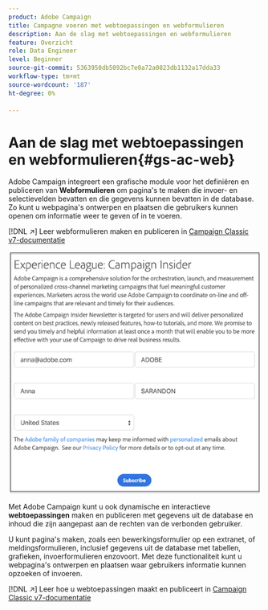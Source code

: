 ```yaml
---
product: Adobe Campaign
title: Campagne voeren met webtoepassingen en webformulieren
description: Aan de slag met webtoepassingen en webformulieren
feature: Overzicht
role: Data Engineer
level: Beginner
source-git-commit: 5363950db5092bc7e0a72a0823db1132a17dda33
workflow-type: tm+mt
source-wordcount: '187'
ht-degree: 0%

---
```


# Aan de slag met webtoepassingen en webformulieren{#gs-ac-web}

Adobe Campaign integreert een grafische module voor het definiëren en publiceren van **Webformulieren** om pagina&#39;s te maken die invoer- en selectievelden bevatten en die gegevens kunnen bevatten in de database. Zo kunt u webpagina&#39;s ontwerpen en plaatsen die gebruikers kunnen openen om informatie weer te geven of in te voeren.

[!DNL :arrow_upper_right:] Leer webformulieren maken en publiceren in  [Campaign Classic v7-documentatie](https://experienceleague.adobe.com/docs/campaign-classic/using/designing-content/web-forms/about-web-forms.html?lang=en#designing-content)

![](assets/sample.png)

Met Adobe Campaign kunt u ook dynamische en interactieve **webtoepassingen** maken en publiceren met gegevens uit de database en inhoud die zijn aangepast aan de rechten van de verbonden gebruiker.

U kunt pagina&#39;s maken, zoals een bewerkingsformulier op een extranet, of meldingsformulieren, inclusief gegevens uit de database met tabellen, grafieken, invoerformulieren enzovoort. Met deze functionaliteit kunt u webpagina&#39;s ontwerpen en plaatsen waar gebruikers informatie kunnen opzoeken of invoeren.

[!DNL :arrow_upper_right:] Leer hoe u webtoepassingen maakt en publiceert in  [Campaign Classic v7-documentatie](https://experienceleague.adobe.com/docs/campaign-classic/using/designing-content/web-applications/about-web-applications.html?lang=en#designing-content)
